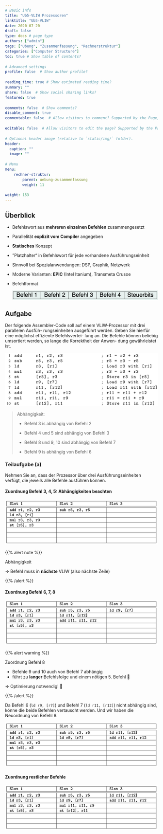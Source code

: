```yaml
---
# Basic info
title: "Ub5-VLIW Prozessoren"
linktitle: "Ub5-VLIW"
date: 2020-07-20
draft: false
type: docs # page type
authors: ["admin"]
tags: ["Übung", "Zusammenfassung", "Rechnerstruktur"]
categories: ["Computer Structure"]
toc: true # Show table of contents?

# Advanced settings
profile: false  # Show author profile?

reading_time: true # Show estimated reading time?
summary: ""
share: false  # Show social sharing links?
featured: true

comments: false  # Show comments?
disable_comment: true
commentable: false  # Allow visitors to comment? Supported by the Page, Post, and Docs content types.

editable: false  # Allow visitors to edit the page? Supported by the Page, Post, and Docs content types.

# Optional header image (relative to `static/img/` folder).
header:
  caption: ""
  image: ""

# Menu
menu: 
    rechner-struktur:
        parent: uebung-zusammenfassung
        weight: 11

weight: 153
---
```


## Überblick

- Befehlswort aus **mehreren einzelnen Befehlen** zusammengesetzt

- Parallelität **explizit vom Compiler** angegeben 
- **Statisches** Konzept

- ”Platzhalter“ in Befehlswort für jede vorhandene Ausführungseinheit

- Sinnvoll bei Spezialanwendungen: DSP, Graphik, Netzwerk 

- Moderne Varianten: **EPIC** (Intel Itanium), Transmeta Crusoe

- Befehlformat

  <img src="https://raw.githubusercontent.com/EckoTan0804/upic-repo/master/uPic/截屏2020-07-20%2014.28.15.png" alt="截屏2020-07-20 14.28.15" style="zoom:50%;" />

## Aufgabe

Der folgende Assembler-Code soll auf einem VLIW-Prozessor mit drei parallelen Ausfüh- rungseinheiten ausgeführt werden. Geben Sie hierfür eine möglichst effiziente Befehlsvertei- lung an. Die Befehle können beliebig umsortiert werden, so lange die Korrektheit der Anwen- dung gewährleistet ist.

<img src="https://raw.githubusercontent.com/EckoTan0804/upic-repo/master/uPic/截屏2020-07-20%2014.31.19.png" alt="截屏2020-07-20 14.31.19" style="zoom:50%;" />

> Abhängigkeit: 
>
> - Befehl 3 is abhängig von Befehl 2
>
> - Befehl 4 und 5 sind abhängig von Befehl 3
> - Befehl 8 und 9, 10 sind abhängig von Befehl 7
> - Befehl 9 is abhängig von Befehl 6

### Teilaufgabe (a)

Nehmen Sie an, dass der Prozessor über drei Ausführungseinheiten verfügt, die jeweils alle Befehle ausführen können.

#### Zuordnung Befehl 3, 4, 5: Abhängigkeiten beachten

<img src="https://raw.githubusercontent.com/EckoTan0804/upic-repo/master/uPic/截屏2020-07-20%2015.20.44.png" alt="截屏2020-07-20 15.20.44" style="zoom:80%;" />

{{% alert note %}} 

Abhängigkeit

$\Rightarrow$ Befehl muss in **nächste** VLIW (also nächste Zeile)

{{% /alert %}}

#### Zuordnung Befehl 6, 7, 8

<img src="https://raw.githubusercontent.com/EckoTan0804/upic-repo/master/uPic/截屏2020-07-20%2015.19.52.png" alt="截屏2020-07-20 15.19.52" style="zoom: 80%;" />

{{% alert warning %}} 

Zuordnung Befehl 8

- Befehle 9 und 10 auch von Befehl 7 abhängig
- führt zu **langer** Befehlsfolge und einem nötigen 5. Befehl 🤪

$\Rightarrow$ Optimierung notwendig! 💪

{{% /alert %}}

Da Befehl 6 (`ld r9, [r7]`) und Befehl 7 (`ld r11, [r12]`) nicht abhängig sind, könne die beide Befehlen vertauscht werden. Und wir haben die Neuordnung von Befehl 8.

<img src="https://raw.githubusercontent.com/EckoTan0804/upic-repo/master/uPic/截屏2020-07-20%2015.27.41.png" alt="截屏2020-07-20 15.27.41" style="zoom:80%;" />

#### Zuordnung restlicher Befehle

<img src="https://raw.githubusercontent.com/EckoTan0804/upic-repo/master/uPic/截屏2020-07-20%2015.28.24.png" alt="截屏2020-07-20 15.28.24" style="zoom:80%;" />